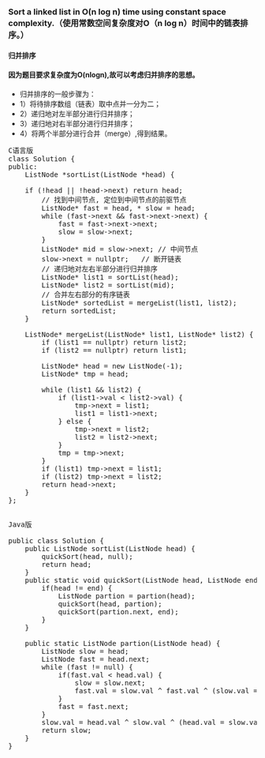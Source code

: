 ### Sort a linked list in O(n log n) time using constant space complexity.（使用常数空间复杂度对O（n log n）时间中的链表排序。）
#### 归并排序
#### 因为题目要求复杂度为O(nlogn),故可以考虑归并排序的思想。
- 归并排序的一般步骤为：
- 1）将待排序数组（链表）取中点并一分为二；
- 2）递归地对左半部分进行归并排序；
- 3）递归地对右半部分进行归并排序；
- 4）将两个半部分进行合并（merge）,得到结果。

<pre>C语言版
class Solution {
public:
    ListNode *sortList(ListNode *head) {

    if (!head || !head->next) return head;
        // 找到中间节点, 定位到中间节点的前驱节点
        ListNode* fast = head, * slow = head;
        while (fast->next && fast->next->next) {
            fast = fast->next->next;
            slow = slow->next;
        }
        ListNode* mid = slow->next; // 中间节点
        slow->next = nullptr;   // 断开链表
        // 递归地对左右半部分进行归并排序
        ListNode* list1 = sortList(head);
        ListNode* list2 = sortList(mid);
        // 合并左右部分的有序链表
        ListNode* sortedList = mergeList(list1, list2);
        return sortedList;  
    }

    ListNode* mergeList(ListNode* list1, ListNode* list2) {
        if (list1 == nullptr) return list2;
        if (list2 == nullptr) return list1;
 
        ListNode* head = new ListNode(-1);
        ListNode* tmp = head;
 
        while (list1 && list2) {
            if (list1->val < list2->val) {
                tmp->next = list1;
                list1 = list1->next;
            } else {
                tmp->next = list2;
                list2 = list2->next;
            }
            tmp = tmp->next;
        }
        if (list1) tmp->next = list1;
        if (list2) tmp->next = list2;
        return head->next;
    }
};

</pre>

<pre>Java版

public class Solution {
    public ListNode sortList(ListNode head) {
        quickSort(head, null);
        return head;
    }
    public static void quickSort(ListNode head, ListNode end) {
        if(head != end) {
            ListNode partion = partion(head);
            quickSort(head, partion);
            quickSort(partion.next, end);
        }
    }

    public static ListNode partion(ListNode head) {
        ListNode slow = head;
        ListNode fast = head.next;
        while (fast != null) {
            if(fast.val < head.val) {
                slow = slow.next;
                fast.val = slow.val ^ fast.val ^ (slow.val = fast.val);
            }
            fast = fast.next;
        }
        slow.val = head.val ^ slow.val ^ (head.val = slow.val);
        return slow;
    }
}
</pre>